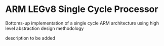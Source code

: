 # ARM LEGv8 Single Cycle Processor

Bottoms-up implementation of a single cycle ARM architecture using high level abstraction design methodology

description to be added
